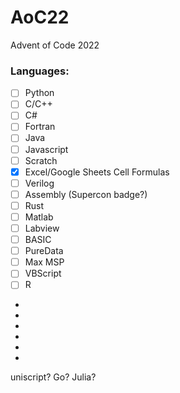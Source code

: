 # AoC22
Advent of Code 2022

### Languages:
- [ ] Python
- [ ] C/C++
- [ ] C#
- [ ] Fortran
- [ ] Java
- [ ] Javascript
- [ ] Scratch
- [X] Excel/Google Sheets Cell Formulas
- [ ] Verilog
- [ ] Assembly (Supercon badge?)
- [ ] Rust
- [ ] Matlab
- [ ] Labview
- [ ] BASIC
- [ ] PureData
- [ ] Max MSP
- [ ] VBScript
- [ ] R
-
-
-
-
-
-


uniscript?
Go?
Julia?